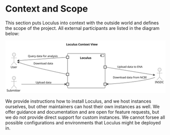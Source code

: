 # Context and Scope

This section puts Loculus into context with the outside world and defines the scope of the project.
All external participants are listed in the diagram below:

![Context View](plantuml/03_context_view.svg)

We provide instructions how to install Loculus, and we host instances ourselves,
but other maintainers can host their own instances as well.
We offer guidance and documentation and are open for feature requests, but we do not provide direct support for custom instances.
We cannot forsee all possible configurations and environments that Loculus might be deployed in.
